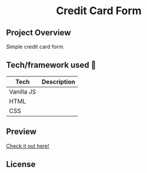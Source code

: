 <h1 align="center">Credit Card Form</h1>


## Project Overview
Simple credit card form.

## Tech/framework used 🔧

| Tech                                                    | Description                              |
| ------------------------------------------------------- | ---------------------------------------- |
| Vanilla JS                         |    |
| HTML                        |     |
| CSS                           |    |
## Preview
<a href="https://drozd1krystian.github.io/strony/credit_card/dist/index.html" target="_blank">Check it out here!</a>
## License

